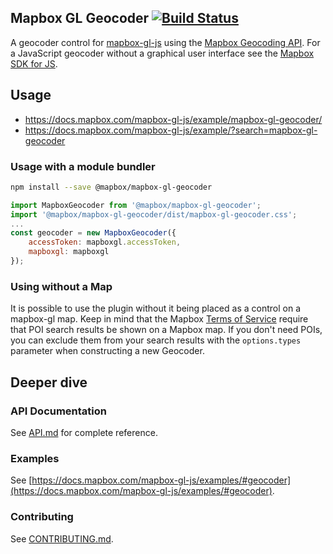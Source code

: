 Mapbox GL Geocoder [![Build Status](https://github.com/mapbox/mapbox-gl-geocoder/actions/workflows/main.yml/badge.svg)](https://github.com/mapbox/mapbox-gl-geocoder/actions/workflows/main.yml)
---

A geocoder control for [mapbox-gl-js](https://github.com/mapbox/mapbox-gl-js) using the [Mapbox Geocoding API](https://docs.mapbox.com/api/search/#geocoding). For a JavaScript geocoder without a graphical user interface see the [Mapbox SDK for JS](https://github.com/mapbox/mapbox-sdk-js/blob/master/docs/services.md#geocoding).

## Usage

* https://docs.mapbox.com/mapbox-gl-js/example/mapbox-gl-geocoder/
* https://docs.mapbox.com/mapbox-gl-js/example/?search=mapbox-gl-geocoder

### Usage with a module bundler

```bash
npm install --save @mapbox/mapbox-gl-geocoder
```

```js
import MapboxGeocoder from '@mapbox/mapbox-gl-geocoder';
import '@mapbox/mapbox-gl-geocoder/dist/mapbox-gl-geocoder.css';
...
const geocoder = new MapboxGeocoder({
    accessToken: mapboxgl.accessToken,
    mapboxgl: mapboxgl
});

```

###  Using without a Map

It is possible to use the plugin without it being placed as a control on a mapbox-gl map. Keep in mind that the Mapbox [Terms of Service](https://www.mapbox.com/legal/tos) require that POI search results be shown on a Mapbox map. If you don't need POIs, you can exclude them from your search results with the `options.types` parameter  when constructing a new Geocoder. 

## Deeper dive

### API Documentation

See [API.md](./API.md) for complete reference.

### Examples

See [https://docs.mapbox.com/mapbox-gl-js/examples/#geocoder](https://docs.mapbox.com/mapbox-gl-js/examples/#geocoder).

### Contributing

See [CONTRIBUTING.md](./CONTRIBUTING.md).
